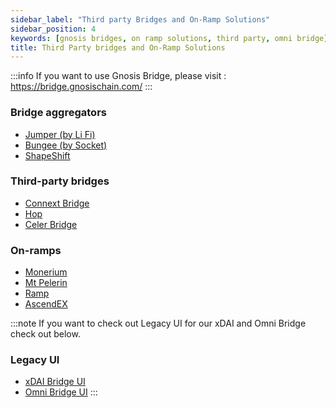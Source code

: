 ```yaml
---
sidebar_label: "Third party Bridges and On-Ramp Solutions"
sidebar_position: 4
keywords: [gnosis bridges, on ramp solutions, third party, omni bridge] 
title: Third Party bridges and On-Ramp Solutions
---
```

:::info
If you want to use Gnosis Bridge, please visit : https://bridge.gnosischain.com/
:::

### Bridge aggregators
- [Jumper (by Li Fi)](https://jumper.exchange/?fromChain=1&toChain=100)
- [Bungee (by Socket)](https://www.bungee.exchange/)
- [ShapeShift](https://app.shapeshift.com/trade#/trade)

### Third-party bridges
- [Connext Bridge](https://bridge.connext.network/ETH-from-ethereum-to-gnosis?symbol=ETH)
- [Hop](https://app.hop.exchange/#/send?sourceNetwork=ethereum&destNetwork=gnosis)
- [Celer Bridge](https://cbridge.celer.network/1/100/SOS)


### On-ramps
- [Monerium](https://monerium.com/)
- [Mt Pelerin](https://www.mtpelerin.com/)
- [Ramp](https://ramp.network/)
- [AscendEX](https://ascendex.com/en)



:::note
If you want to check out Legacy UI for our xDAI and Omni Bridge check out below.
### Legacy UI
- [xDAI Bridge UI](https://bridge.legacy.gnosischain.com/)
- [Omni Bridge UI](https://omni.legacy.gnosischain.com/bridge)
:::
